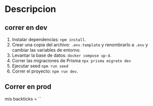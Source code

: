 # Descripcion


## correr en dev
1. Instalar dependencias: `npm install`.
2. Crear una copia del archivo: `.env.template` y renombrarlo a `.env` y cambiar las variables de entorno.
3. Levantar la base de datos: `docker compose up-d`.
4. Correr las migraciones de Prisma `npx prisma migrate dev`
5. Ejecutar seed `npm run seed`
5. Correr el proyecto: `npm run dev`.


## Correr en prod
mis backticks = ``


